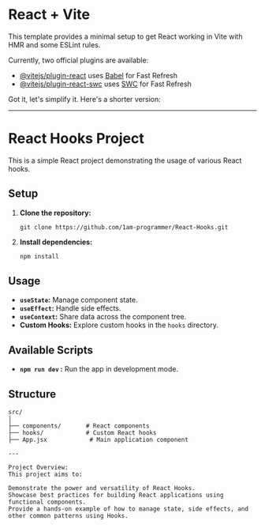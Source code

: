 # React + Vite

This template provides a minimal setup to get React working in Vite with HMR and some ESLint rules.

Currently, two official plugins are available:

- [@vitejs/plugin-react](https://github.com/vitejs/vite-plugin-react/blob/main/packages/plugin-react/README.md) uses [Babel](https://babeljs.io/) for Fast Refresh
- [@vitejs/plugin-react-swc](https://github.com/vitejs/vite-plugin-react-swc) uses [SWC](https://swc.rs/) for Fast Refresh


Got it, let's simplify it. Here's a shorter version:

---

# React Hooks Project

This is a simple React project demonstrating the usage of various React hooks.

## Setup

1. **Clone the repository:**

    ```
    git clone https://github.com/1am-programmer/React-Hooks.git
    ```

2. **Install dependencies:**

    ```bash
    npm install
    ```

## Usage

- **`useState`:** Manage component state.
- **`useEffect`:** Handle side effects.
- **`useContext`:** Share data across the component tree.
- **Custom Hooks:** Explore custom hooks in the `hooks` directory.

## Available Scripts

- **`npm run dev` :** Run the app in development mode.

## Structure

```
src/
│
├── components/       # React components
├── hooks/            # Custom React hooks
├── App.jsx            # Main application component

---

Project Overview:
This project aims to:

Demonstrate the power and versatility of React Hooks.
Showcase best practices for building React applications using functional components.
Provide a hands-on example of how to manage state, side effects, and other common patterns using Hooks.


